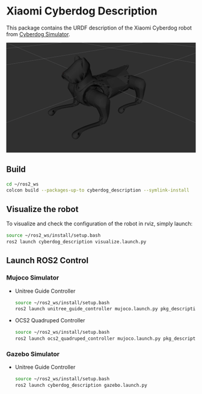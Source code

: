 # Xiaomi Cyberdog Description

This package contains the URDF description of the Xiaomi Cyberdog robot
from [Cyberdog Simulator](https://github.com/MiRoboticsLab/cyberdog_simulator.git).

![cyberdog](../../../.images/cyberdog.png)

## Build

```bash
cd ~/ros2_ws
colcon build --packages-up-to cyberdog_description --symlink-install
```

## Visualize the robot

To visualize and check the configuration of the robot in rviz, simply launch:

```bash
source ~/ros2_ws/install/setup.bash
ros2 launch cyberdog_description visualize.launch.py
```

## Launch ROS2 Control

### Mujoco Simulator

* Unitree Guide Controller
  ```bash
  source ~/ros2_ws/install/setup.bash
  ros2 launch unitree_guide_controller mujoco.launch.py pkg_description:=cyberdog_description
  ```
* OCS2 Quadruped Controller
  ```bash
  source ~/ros2_ws/install/setup.bash
  ros2 launch ocs2_quadruped_controller mujoco.launch.py pkg_description:=cyberdog_description
  ```

### Gazebo Simulator

* Unitree Guide Controller
  ```bash
  source ~/ros2_ws/install/setup.bash
  ros2 launch cyberdog_description gazebo.launch.py
  ```